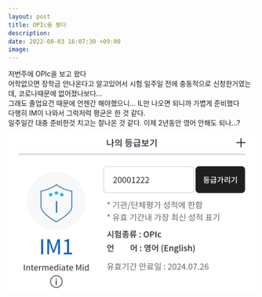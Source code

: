 ```yaml
---
layout: post
title: OPIc을 봤다
description: 
date: 2022-08-03 16:07:30 +09:00
image: 
---
```


저번주에 OPIc을 보고 왔다  
어학없으면 장학금 안나온다고 알고있어서 시험 일주일 전에 충동적으로 신청한거였는데, 코로나때문에 없어졌나보다...  
그래도 졸업요건 때문에 언젠간 해야했으니... IL만 나오면 되니까 가볍게 준비했다  
다행히 IM이 나와서 그럭저럭 평균은 한 것 같다.  
일주일간 대충 준비한것 치고는 잘나온 것 같다. 이제 2년동안 영어 안해도 되나...?

![사진](/assets/images/postimg/opic.jpg)